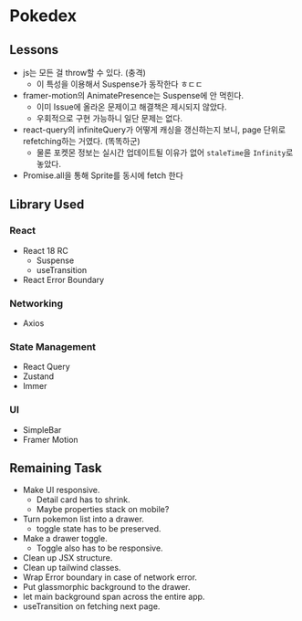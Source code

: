 # Pokedex

## Lessons

- js는 모든 걸 throw할 수 있다. (충격)
  - 이 특성을 이용해서 Suspense가 동작한다 ㅎㄷㄷ
- framer-motion의 AnimatePresence는 Suspense에 안 먹힌다.
  - 이미 Issue에 올라온 문제이고 해결책은 제시되지 않았다.
  - 우회적으로 구현 가능하니 일단 문제는 없다.
- react-query의 infiniteQuery가 어떻게 캐싱을 갱신하는지 보니, page 단위로 refetching하는 거였다. (똑똑하군)
  - 물론 포켓몬 정보는 실시간 업데이트될 이유가 없어 `staleTime`을 `Infinity`로 놓았다.
- Promise.all을 통해 Sprite를 동시에 fetch 한다
## Library Used

### React

- React 18 RC
  - Suspense
  - useTransition
- React Error Boundary

### Networking

- Axios

### State Management

- React Query
- Zustand
- Immer

### UI

- SimpleBar
- Framer Motion

## Remaining Task

- Make UI responsive.
  - Detail card has to shrink.
  - Maybe properties stack on mobile?
- Turn pokemon list into a drawer.
  - toggle state has to be preserved.
- Make a drawer toggle.
  - Toggle also has to be responsive.
- Clean up JSX structure.
- Clean up tailwind classes.
- Wrap Error boundary in case of network error.
- Put glassmorphic background to the drawer.
- let main background span across the entire app.
- useTransition on fetching next page.
